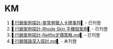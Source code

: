# KM 
1. [▌行銷案例探討-麥當勞獵人卡牌事件▌](行銷案例探討-麥當勞獵人卡牌事件.md) - 已刊登
2. [▌行銷案例探討-Rhode Skin 手機殼案例▌](https://github.com/CAFECA-IO/KnowledgeManagement/blob/master/marketing/%E8%A1%8C%E9%8A%B7%E6%A1%88%E4%BE%8B%E6%8E%A2%E8%A8%8E-Rhode%20Skin%20%E6%89%8B%E6%A9%9F%E6%AE%BC%E6%A1%88%E4%BE%8B.md) - 已刊登
3. [▌行銷案例探討-Netflix定價策略.md▌](行銷案例探討-Netflix定價策略.md) - 已刊登
4. [▌行銷理論深入探討.md▌](行銷理論深入探討.md) - 未刊登



